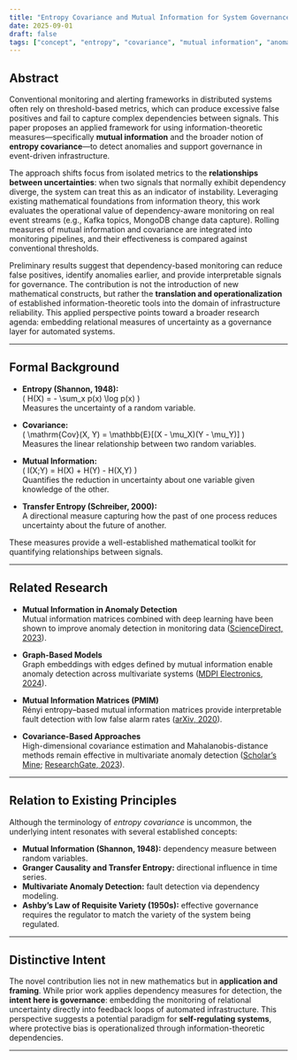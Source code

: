 ```yaml
---
title: "Entropy Covariance and Mutual Information for System Governance"
date: 2025-09-01
draft: false
tags: ["concept", "entropy", "covariance", "mutual information", "anomaly detection", "monitoring", "governance"]
---
```


## Abstract

Conventional monitoring and alerting frameworks in distributed systems often rely on threshold-based metrics, which can produce excessive false positives and fail to capture complex dependencies between signals. This paper proposes an applied framework for using information-theoretic measures—specifically **mutual information** and the broader notion of **entropy covariance**—to detect anomalies and support governance in event-driven infrastructure.

The approach shifts focus from isolated metrics to the **relationships between uncertainties**: when two signals that normally exhibit dependency diverge, the system can treat this as an indicator of instability. Leveraging existing mathematical foundations from information theory, this work evaluates the operational value of dependency-aware monitoring on real event streams (e.g., Kafka topics, MongoDB change data capture). Rolling measures of mutual information and covariance are integrated into monitoring pipelines, and their effectiveness is compared against conventional thresholds.

Preliminary results suggest that dependency-based monitoring can reduce false positives, identify anomalies earlier, and provide interpretable signals for governance. The contribution is not the introduction of new mathematical constructs, but rather the **translation and operationalization** of established information-theoretic tools into the domain of infrastructure reliability. This applied perspective points toward a broader research agenda: embedding relational measures of uncertainty as a governance layer for automated systems.

---

## Formal Background

- **Entropy (Shannon, 1948):**  
  \( H(X) = - \sum_x p(x) \log p(x) \)  
  Measures the uncertainty of a random variable.

- **Covariance:**  
  \( \mathrm{Cov}(X, Y) = \mathbb{E}[(X - \mu_X)(Y - \mu_Y)] \)  
  Measures the linear relationship between two random variables.

- **Mutual Information:**  
  \( I(X;Y) = H(X) + H(Y) - H(X,Y) \)  
  Quantifies the reduction in uncertainty about one variable given knowledge of the other.

- **Transfer Entropy (Schreiber, 2000):**  
  A directional measure capturing how the past of one process reduces uncertainty about the future of another.

These measures provide a well-established mathematical toolkit for quantifying relationships between signals.

---

## Related Research

- **Mutual Information in Anomaly Detection**  
  Mutual information matrices combined with deep learning have been shown to improve anomaly detection in monitoring data ([ScienceDirect, 2023](https://www.sciencedirect.com/science/article/abs/pii/S0888327022006975)).

- **Graph-Based Models**  
  Graph embeddings with edges defined by mutual information enable anomaly detection across multivariate systems ([MDPI Electronics, 2024](https://www.mdpi.com/2079-9292/13/7/1326)).

- **Mutual Information Matrices (PMIM)**  
  Rényi entropy–based mutual information matrices provide interpretable fault detection with low false alarm rates ([arXiv, 2020](https://arxiv.org/abs/2007.10692)).

- **Covariance-Based Approaches**  
  High-dimensional covariance estimation and Mahalanobis-distance methods remain effective in multivariate anomaly detection ([Scholar’s Mine](https://scholarsmine.mst.edu/cgi/viewcontent.cgi?article=7655&context=ele_comeng_facwork); [ResearchGate, 2023](https://www.researchgate.net/publication/374266883_Anomaly_Detection_using_Minimum_Covariant_Determinant_as_Feature_in_Multivariate_Data)).

---

## Relation to Existing Principles

Although the terminology of *entropy covariance* is uncommon, the underlying intent resonates with several established concepts:

- **Mutual Information (Shannon, 1948):** dependency measure between random variables.  
- **Granger Causality and Transfer Entropy:** directional influence in time series.  
- **Multivariate Anomaly Detection:** fault detection via dependency modeling.  
- **Ashby’s Law of Requisite Variety (1950s):** effective governance requires the regulator to match the variety of the system being regulated.

---

## Distinctive Intent

The novel contribution lies not in new mathematics but in **application and framing**. While prior work applies dependency measures for detection, the **intent here is governance**: embedding the monitoring of relational uncertainty directly into feedback loops of automated infrastructure. This perspective suggests a potential paradigm for **self-regulating systems**, where protective bias is operationalized through information-theoretic dependencies.

---
